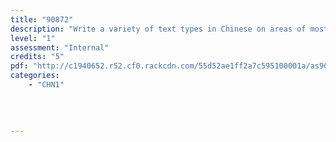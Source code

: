```yaml
---
title: "90872"
description: "Write a variety of text types in Chinese on areas of most immediate relevance"
level: "1"
assessment: "Internal"
credits: "5"
pdf: "http://c1940652.r52.cf0.rackcdn.com/55d52ae1ff2a7c595100001a/as90872.pdf"
categories:
    - "CHN1"
    
    
    
    
---
```

